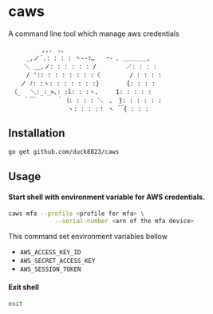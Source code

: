 # caws
A command line tool which manage aws credentials

```
　　　　　 ,,.　､､
　　　_,ノ´.: : : : 丶-‐ｧ…　　ｰ- ､ ＿＿＿＿,　 
　　 ＼ __,ノ: : : : : : /　　　　　／: : : : 
　　　/ ':: : : : : : : :〈　　　　　/ : : : :
　　ノ ﾉ: :ヽ: : : : : : :}　　　　 {: : : : 
　〔_　 ＼:_:_>､: :l: : :ヽ、　　　1: : : : : 
　　 ｀￣　　　 ｀｛: : : : ＼　、 }: : : : : :
　　　 　 　 　 　 ヽ: : : :！ ヽ ￣{ : : : 
```

## Installation
```bash
go get github.com/duck8823/caws
```

## Usage
#### Start shell with environment variable for AWS credentials.
```bash
caws mfa --profile <profile for mfa> \
             --serial-number <arn of the mfa device>
```

This command set environment variables bellow

- `AWS_ACCESS_KEY_ID`
- `AWS_SECRET_ACCESS_KEY`
- `AWS_SESSION_TOKEN`

#### Exit shell
```bash
exit
```